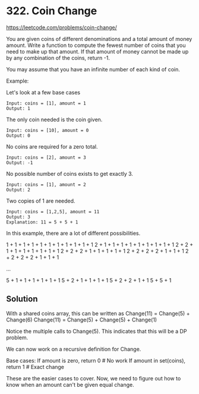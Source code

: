 # 322. Coin Change

https://leetcode.com/problems/coin-change/

You are given coins of different denominations and a total amount of money amount. Write a function to compute the fewest number of coins that you need to make up that amount. If that amount of money cannot be made up by any combination of the coins, return -1.

You may assume that you have an infinite number of each kind of coin.

Example:

Let's look at a few base cases

```
Input: coins = [1], amount = 1
Output: 1
```

The only coin needed is the coin given.

```
Input: coins = [10], amount = 0
Output: 0
```
No coins are required for a zero total.

```
Input: coins = [2], amount = 3
Output: -1
```

No possible number of coins exists to get exactly 3.


```
Input: coins = [1], amount = 2
Output: 2
```
Two copies of 1 are needed.

```
Input: coins = [1,2,5], amount = 11
Output: 3
Explanation: 11 = 5 + 5 + 1
```

In this example, there are a lot of different possibilities.

1 + 1 + 1 + 1 + 1 + 1 + 1 + 1 + 1 + 1 + 1
2 + 1 + 1 + 1 + 1 + 1 + 1 + 1 + 1 + 1 
2 + 2 + 1 + 1 + 1 + 1 + 1 + 1 + 1
2 + 2 + 2 + 1 + 1 + 1 + 1 + 1
2 + 2 + 2 + 2 + 1 + 1 + 1
2 + 2 + 2 + 2 + 1 + 1 + 1

...

5 + 1 + 1 + 1 + 1 + 1 + 1
5 + 2 + 1 + 1 + 1 + 1
5 + 2 + 2 + 1 + 1
5 + 5 + 1

## Solution

With a shared coins array, this can be written as
Change(11) = Change(5) + Change(6)
Change(11) = Change(5) + Change(5) + Change(1)

Notice the multiple calls to Change(5). This indicates that this will be a DP problem.

We can now work on a recursive definition for Change.

Base cases:
If amount is zero, return 0 # No work
If amount in set(coins), return 1 # Exact change

These are the easier cases to cover. Now, we need to figure out how to know when an amount can't be given equal change.